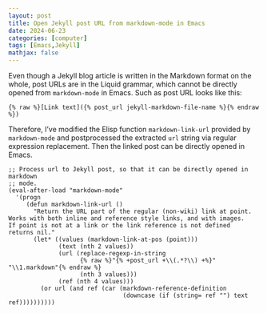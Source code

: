 ```yaml
---
layout: post
title: Open Jekyll post URL from markdown-mode in Emacs
date: 2024-06-23
categories: [computer]
tags: [Emacs,Jekyll]
mathjax: false
---
```


Even though a Jekyll blog article is written in the Markdown format on the whole, post URLs are in the Liquid grammar, which cannot be directly opened from `markdown-mode` in Emacs. Such as post URL looks like this:

```text
{% raw %}[Link text]({% post_url jekyll-markdown-file-name %}{% endraw %})
```

Therefore, I&rsquo;ve modified the Elisp function `markdown-link-url` provided by `markdown-mode` and postprocessed the extracted `url` string via regular expression replacement. Then the linked post can be directly opened in Emacs.

```elisp
;; Process url to Jekyll post, so that it can be directly opened in markdown
;; mode.
(eval-after-load "markdown-mode"
  '(progn
     (defun markdown-link-url ()
       "Return the URL part of the regular (non-wiki) link at point.
Works with both inline and reference style links, and with images.
If point is not at a link or the link reference is not defined
returns nil."
       (let* ((values (markdown-link-at-pos (point)))
              (text (nth 2 values))
              (url (replace-regexp-in-string
                    {% raw %}"{% +post_url +\\(.*?\\) +%}" "\\1.markdown"{% endraw %}
                    (nth 3 values)))
              (ref (nth 4 values)))
         (or url (and ref (car (markdown-reference-definition
                                (downcase (if (string= ref "") text ref))))))))))
```
